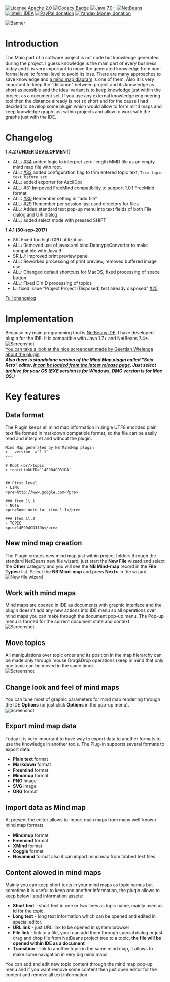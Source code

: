 [![License Apache 2.0](https://img.shields.io/badge/license-Apache%20License%202.0-green.svg)](http://www.apache.org/licenses/LICENSE-2.0)
[![Codacy Badge](https://api.codacy.com/project/badge/grade/6cec4cb9ac42419aa003a27597c3c357)](https://www.codacy.com/app/rrg4400/netbeans-mmd-plugin)
[![Java 7.0+](https://img.shields.io/badge/java-7.0%2b-green.svg)](http://www.oracle.com/technetwork/java/javase/downloads/index.html)
[![NetBeans](https://img.shields.io/badge/netbeans-8.0%2b-green.svg)](http://plugins.netbeans.org/plugin/60188/nb-mindmap-editor)
[![Intellij IDEA](https://img.shields.io/badge/idea-14.0.5%2b-green.svg)](https://plugins.jetbrains.com/plugin/8045)
[![PayPal donation](https://img.shields.io/badge/donation-PayPal-red.svg)](https://www.paypal.com/cgi-bin/webscr?cmd=_s-xclick&hosted_button_id=AHWJHJFBAWGL2)
[![Yandex.Money donation](https://img.shields.io/badge/donation-Я.деньги-yellow.svg)](http://yasobe.ru/na/iamoss)

![Banner](https://raw.githubusercontent.com/raydac/netbeans-mmd-plugin/master/misc/banner.png)  

# Introduction
The Main part of a software project is not code but knowledge generated during the project. I guess knowledge is the main part of every business today and it is very important to move the generated knowledge from non-formal level to formal level to avoid its loss. There are many approaches to save knowledge and [a mind map diagram](https://en.wikipedia.org/wiki/Mind_map) is one of them. Also it is very important to keep the "distance" between project and its knowledge as short as possible and the ideal variant is to keep knowledge just within the project as a document set. If you use any external knowledge engineering tool then the distance already is not so short and for the cause I had decided to develop some plugin which would allow to form mind maps and keep knowledge graph just within projects and allow to work with the graphs just with the IDE.  

# Changelog
__1.4.2 (UNDER DEVELOPMENT)__
- ALL: [#34](https://github.com/raydac/netbeans-mmd-plugin/issues/34) added logic to interpret zero-length MMD file as an empty mind map file with root.
- ALL: [#33](https://github.com/raydac/netbeans-mmd-plugin/issues/33) added configuration flag to trim entered topic text, `Trim topic text before set`
- ALL: added exporter for AsciiDoc
- ALL: [#31](https://github.com/raydac/netbeans-mmd-plugin/issues/31) Imrpoved FreeMind compatibility to support 1.0.1 FreeMind format
- ALL: [#30](https://github.com/raydac/netbeans-mmd-plugin/issues/30) Remember setting in "add file"
- ALL: [#29](https://github.com/raydac/netbeans-mmd-plugin/issues/29) Remember per session last used directory for files
- ALL: Added standard text pop-up menu into text fields of both File dialog and URI dialog.
- ALL: added select mode with pressed SHIFT

__1.4.1 (30-sep-2017)__
- SR:  Fixed too high CPU utilization
- ALL: Removed use of javax.xml.bind.DatatypeConverter to make compatible with Java 9
- SR,LJ: Improved print preview panel
- ALL: Reworked processing of print preview, removed buffered image use
- ALL: Changed default shortcuts for MacOS, fixed processing of space button
- ALL: Fixed D'n'D processing of topics
- IJ:  fixed issue "Project Project (Disposed) test already disposed" [#25](https://github.com/raydac/netbeans-mmd-plugin/issues/25)

[Full changelog](https://github.com/raydac/netbeans-mmd-plugin/blob/master/changelog.txt)   

# Implementation
Because my main programming tool is [NetBeans IDE](https://netbeans.org/), I have developed plugin for the IDE. It is compatible with Java 1.7+ and NetBeans 7.4+.  
![Screenshot](https://raw.githubusercontent.com/raydac/netbeans-mmd-plugin/master/assets/screenshot1.png)  
[You can take a look at the nice screencast made by Geertjan Wielenga about the plugin](https://www.youtube.com/watch?v=7TUU25dsOfM)  
___Also there is standalone version of the Mind Map plagin called "Scia Reto" editor. [It can be loaded from the latest release page](https://github.com/raydac/netbeans-mmd-plugin/releases/latest). Just select archive for your OS (EXE version is for Windows, DMG version is for Mac OS.)___

# Key features
## Data format
The Plugin keeps all mind map information in single UTF8 encoded plain text file formed in markdown compatible format, so the file can be easily read and interpret and without the plugin.  

```
Mind Map generated by NB MindMap plugin   
> __version__=`1.1`
---

# Root <br/>topic
> topicLinkUID=`14F9D4CD31DA`


## First level
- LINK
<pre>http://www.google.com</pre>

### Item 1\.1
- NOTE
<pre>Some note for item 1.1</pre>

### Item 1\.2
- TOPIC
<pre>14F9D4CD31DA</pre>
```

## New mind map creation
The Plugin creates new mind map just within project folders through the standard NetBeans new file wizard, just start the **New File** wizard and select the **Other** category and you will see the **NB Mind-map** record in the **File Types:** list. Select the **NB Mind-map** and press **Next>** in the wizard.  
![New file wizard](https://raw.githubusercontent.com/raydac/netbeans-mmd-plugin/master/assets/newfiledialog.png)  

## Work with mind maps
Mind maps are opened in IDE as documents with graphic interface and the plugin doesn't add any new actions into IDE menu so all operations over mind maps you can make through the document pop-up menu. The Pop-up menu is formed for the current document state and context.  
![Screenshot](https://raw.githubusercontent.com/raydac/netbeans-mmd-plugin/master/assets/popup.png)  

## Move topics
All manipulations over topic order and its position in the map hierarchy can be made only through mouse Drag&Drop operations (keep in mind that only one topic can be moved in the same time).  
![Screenshot](https://raw.githubusercontent.com/raydac/netbeans-mmd-plugin/master/assets/dragdroptopic.png)  

## Change look and feel of mind maps
You can tune most of graphic parameters for mind map rendering through the IDE **Options** (or just click **Options** in the pop-up menu).  
![Screenshot](https://raw.githubusercontent.com/raydac/netbeans-mmd-plugin/master/assets/optionspanel.png)  

## Export mind map data
Today it is very important to have way to export data to another formats to use the knowledge in another tools. The Plug-in supports several formats to export data:  

-  __Plain text__ format
-  __Markdown__ format
-  __Freemind__ format
-  __Mindmup__ format
-  __PNG__ image
-  __SVG__ image
- __ORG__ format

## Import data as Mind map
At present the editor allows to import main maps from many well-known mind map formats
- __Mindmup__ format
- __Freemind__ format
- __XMind__ format
- __Coggle__ format
- __Novamind__ format
also it can import mind map from tabbed text files.

## Content alowed in mind maps
Mainly you can keep short texts in your mind maps as topic names but sometime it is useful to keep and another information, the plugin allows to keep below listed information assets:

-  __Short text__ - short text in one or two lines as topic name, mainly used as id for the topic.
-  __Long text__ - long text information which can be opened and edited in special editor.
-  __URL link__ - just URL link to be opened in system browser
-  __File link__ - link to a file, youc can add them through special dialog or just drag and drop file from NetBeans project tree to a topic, **the file will be opened within IDE as a document**
-  __Transition__ - link to another topic in the same mind map, it allows to make some navigation in very big mind maps

You can add and edit new topic content through the mind map pop-up menu and if you want remove some content then just open editor for the content and remove all text information.
